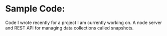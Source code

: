 # Sample Code: 
Code I wrote recently for a project I am currently working on.  A node server and REST API for managing data collections called snapshots.  
